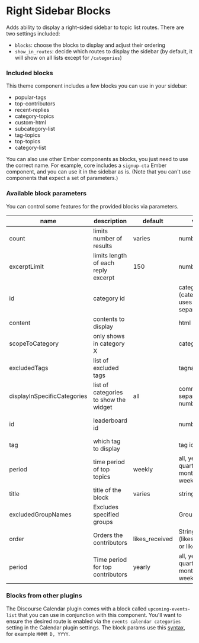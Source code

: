# Right Sidebar Blocks

Adds ability to display a right-sided sidebar to topic list routes. There are two settings included:

- `blocks`: choose the blocks to display and adjust their ordering
- `show_in_routes`: decide which routes to display the sidebar (by default, it will show on all lists except for `/categories`)

### Included blocks

This theme component includes a few blocks you can use in your sidebar:

- popular-tags
- top-contributors
- recent-replies
- category-topics
- custom-html
- subcategory-list
- tag-topics
- top-topics
- category-list

You can also use other Ember components as blocks, you just need to use the correct name. For example, core includes a `signup-cta` Ember component, and you can use it in the sidebar as is. (Note that you can't use components that expect a set of parameters.)

### Available block parameters

You can control some features for the provided blocks via parameters.

| name                        | description                           | default        | value                                            | available for                    |
|-----------------------------|---------------------------------------|----------------| ------------------------------------------------ |----------------------------------|
| count                       | limits number of results              | varies         | number                                           | all except custom-html           |
| excerptLimit                | limits length of each reply excerpt   | 150            | number                                           | recent-replies                   |
| id                          | category id                           |                | category id (category-list uses comma-separated) | category-topics, category-list   |
| content                     | contents to display                   |                | html                                             | custom-html                      |
| scopeToCategory             | only shows in category X              |                | category id                                      | popular-tags                     |
| excludedTags                | list of excluded tags                 |                | tagnames                                         | popular-tags                     |
| displayInSpecificCategories | list of categories to show the widget | all            | comma-separated numbers                          | popular-tags                     |
| id                          | leaderboard id                        |                | number                                           | minimal-gamification-leaderboard |
| tag                         | which tag to display                  |                | tag id                                           | tag-topics                       |
| period                      | time period of top topics             | weekly         | all, yearly, quarterly, monthly, weekly, daily   | top-topics                       |
| title                       | title of the block                    | varies         | string                                           | tag-topics, category-list        |
| excludedGroupNames          | Excludes specified groups             |            | Group names                                      | top-contributors                 |
| order                       | Orders the contributors               | likes_received | String (likes_received or likes_given)       | top-contributors                 |
| period                      | Time period for top contributors      | yearly         | all, yearly, quarterly, monthly, weekly, daily   | top-contributors                 |

### Blocks from other plugins

The Discourse Calendar plugin comes with a block called `upcoming-events-list` that you can use in conjunction with this component. You'll want to ensure the desired route is enabled via the `events calendar categories` setting in the Calendar plugin settings. The block params use this [syntax](https://momentjs.com/docs/#/displaying/format/), for example `MMMM D, YYYY`.

